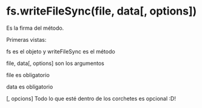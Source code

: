 # fs.writeFileSync(file, data[, options])

Es la firma del método. 

Primeras vistas: 

fs es el objeto y writeFileSync es el método 

file, data[, options] son los argumentos

file es obligatorio

data es obligatorio 

[, opcions] Todo lo que esté dentro de los corchetes es opcional :D!




